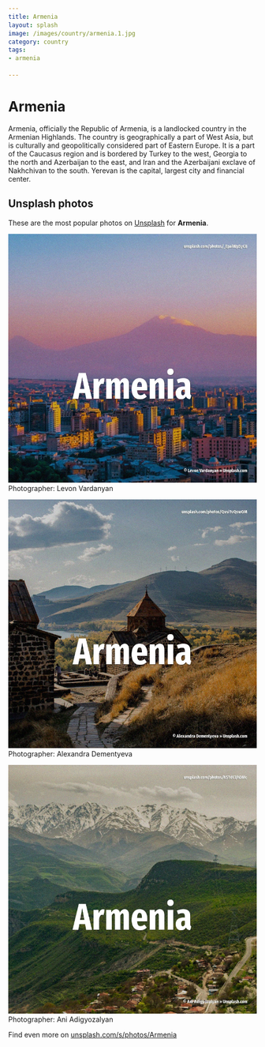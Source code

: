 ```yaml
---
title: Armenia
layout: splash
image: /images/country/armenia.1.jpg
category: country
tags:
- armenia

---
```

# Armenia

Armenia, officially the Republic of Armenia, is a landlocked country in the Armenian Highlands. The country is geographically a part of West Asia, but is culturally and geopolitically considered  part of Eastern Europe. It is a part of the Caucasus region and is bordered by Turkey to the west, Georgia to the north and  Azerbaijan to the east, and Iran and the Azerbaijani exclave of Nakhchivan to the south. Yerevan is the capital, largest city and financial center.  

 
## Unsplash photos
These are the most popular photos on [Unsplash](https://unsplash.com) for **Armenia**.
 
![Armenia](/images/country/armenia.1.jpg)
Photographer:  Levon Vardanyan
 
![Armenia](/images/country/armenia.2.jpg)
Photographer:  Alexandra Dementyeva
 
![Armenia](/images/country/armenia.3.jpg)
Photographer:  Ani Adigyozalyan
 
Find even more on [unsplash.com/s/photos/Armenia](https://unsplash.com/s/photos/Armenia)
 
